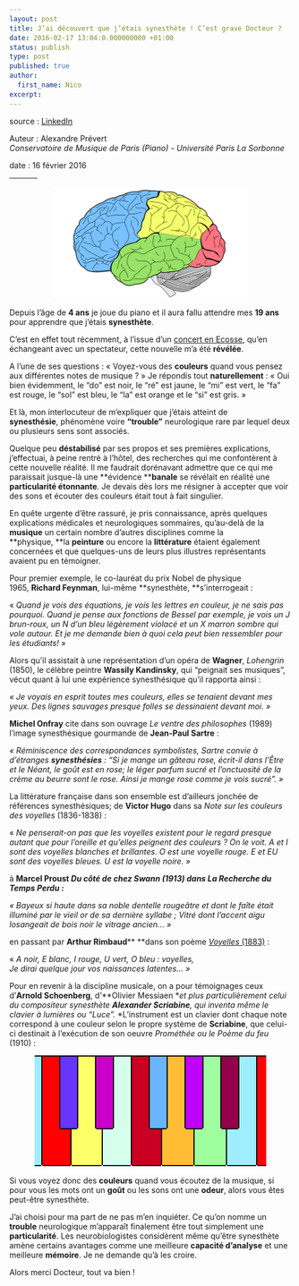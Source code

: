 ```yaml
---
layout: post
title: J’ai découvert que j’étais synesthète ! C’est grave Docteur ?
date: 2016-02-17 13:04:0.000000000 +01:00
status: publish
type: post
published: true
author:
  first_name: Nico
excerpt:
---
```


source : [LinkedIn][1]

Auteur : Alexandre Prévert<br/>
*Conservatoire de Musique de Paris (Piano) - Université Paris La Sorbonne*

date : 16 février 2016

<hr style="display: block; width: 50px;" />

<p style="text-align:center;"><img width="348" height="200" src="/assets/cerveau.png"></p>


Depuis l’âge de **4 ans** je joue du piano et il aura fallu attendre mes **19 ans** pour apprendre que j’étais **synesthète**.

C’est en effet tout récemment, à l’issue d’un <a href="https://www.youtube.com/watch?v=RSZI1GPMCTM" target="_blank">concert en Ecosse</a>, qu’en échangeant avec un spectateur, cette nouvelle m’a été **révélée**.

A l’une de ses questions : « Voyez-vous des **couleurs** quand vous pensez aux différentes notes de musique ? » Je répondis tout **naturellement** : « Oui bien évidemment, le “do” est noir, le “ré” est jaune, le “mi” est vert, le “fa” est rouge, le “sol” est bleu, le “la” est orange et le “si” est gris. »

Et là, mon interlocuteur de m’expliquer que j’étais atteint de **synesthésie**, phénomène voire **“trouble”** neurologique rare par lequel deux ou plusieurs sens sont associés.

Quelque peu **déstabilisé** par ses propos et ses premières explications, j’effectuai, à peine rentré à l’hôtel, des recherches qui me confontèrent à cette nouvelle réalité. Il me faudrait dorénavant admettre que ce qui me paraissait jusque-là une **évidence ****banale** se révélait en réalité une **particularité étonnante**. Je devais dès lors me résigner à accepter que voir des sons et écouter des couleurs était tout à fait singulier.

En quête urgente d’être rassuré, je pris connaissance, après quelques explications médicales et neurologiques sommaires, qu’au-delà de la **musique** un certain nombre d’autres disciplines comme la **physique, **la **peinture** ou encore la **littérature** étaient également concernées et que quelques-uns de leurs plus illustres représentants avaient pu en témoigner.

Pour premier exemple, le co-lauréat du prix Nobel de physique 1965, **Richard Feynman**, lui-même **synesthète, **s’interrogeait :

« *Quand je vois des équations, je vois les lettres en couleur, je ne sais pas pourquoi. Quand je pense aux fonctions de Bessel par exemple, je vois un J brun-roux, un N d’un bleu légèrement violacé et un X marron sombre qui vole autour. Et je me demande bien à quoi cela peut bien ressembler pour les étudiants!* »

Alors qu’il assistait à une représentation d’un opéra de **Wagner**, *Lohengrin* (1850), le célèbre peintre **Wassily Kandinsky**, qui “peignait ses musiques”, vécut quant à lui une expérience synesthésique qu’il rapporta ainsi :

*« Je voyais en esprit toutes mes couleurs, elles se tenaient devant mes yeux. Des lignes sauvages presque folles se dessinaient devant moi. »*

**Michel Onfray** cite dans son ouvrage *Le ventre des philosophes* (1989) l’image synesthésique gourmande de **Jean-Paul Sartre** :

*« Réminiscence des correspondances symbolistes, Sartre convie à d’étranges **synesthésies** : “Si je mange un gâteau rose, écrit-il dans l’*Être et le Néant*, le goût est en rose; le léger parfum sucré et l’onctuosité de la crème au beurre sont le rose. Ainsi je mange rose comme je vois sucré”. »*

La littérature française dans son ensemble est d’ailleurs jonchée de références synesthésiques; de **Victor Hugo** dans sa *Note sur les couleurs des voyelles* (1836-1838) :

« *Ne penserait-on pas que les voyelles existent pour le regard presque autant que pour l’oreille et qu’elles peignent des couleurs ? On le voit. A et I sont des voyelles blanches et brillantes. O est une voyelle rouge. E et EU sont des voyelles bleues. U est la voyelle noire. »*

à **Marcel Proust ***Du côté de chez Swann *(1913)* *dans* La Recherche du Temps Perdu** :***

*« Bayeux si haute dans sa noble dentelle rougeâtre et dont le faîte était illuminé par le vieil or de sa dernière syllabe ; Vitré dont l’accent aigu losangeait de bois noir le vitrage ancien... »*

en passant par **Arthur Rimbaud**** **dans son poème <a href="https://upload.wikimedia.org/wikipedia/commons/1/10/Rimbaud_manuscrit_Voyelles.jpg" target="_blank">*Voyelles* (1883)</a> :

« *A noir, E blanc, I rouge, U vert, O bleu : voyelles,*<br>*Je dirai quelque jour vos naissances latentes... »*

Pour en revenir à la discipline musicale, on a pour témoignages ceux d’**Arnold Schoenberg**, d’**Olivier Messiaen **et plus particulièrement celui du compositeur synesthète **Alexander Scriabine**, qui inventa même le clavier à lumières ou “Luce”.* *L’instrument est un clavier dont chaque note correspond à une couleur selon le propre système de **Scriabine**, que celui-ci destinait à l’exécution de son oeuvre *Prométhée ou le Poème du feu* (1910) :

<p style="text-align:center;"><img width="414" height="198" src="/assets/piano.png"></p>

Si vous voyez donc des **couleurs** quand vous écoutez de la musique, si pour vous les mots ont un **goût** ou les sons ont une **odeur**, alors vous êtes peut-être synesthète.

J’ai choisi pour ma part de ne pas m’en inquiéter. Ce qu’on nomme un **trouble** neurologique m’apparaît finalement être tout simplement une **particularité**. Les neurobiologistes considèrent même qu’être synesthète amène certains avantages comme une meilleure **capacité d’analyse** et une meilleure **mémoire**. Je ne demande qu’à les croire.

Alors merci Docteur, tout va bien !


[1]: https://www.linkedin.com/pulse/jai-d%C3%A9couvert-que-j%C3%A9tais-synesth%C3%A8te-cest-grave-docteur-pr%C3%A9vert